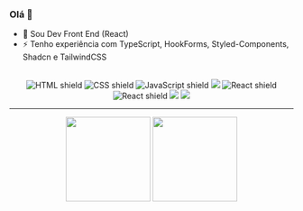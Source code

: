 ### Olá 👋
- 💬  Sou Dev Front End (React)
- ⚡ Tenho experiência com TypeScript, HookForms, Styled-Components, Shadcn e TailwindCSS

<div align="center">
  <br>
  <img src="https://img.shields.io/badge/HTML5-E34F26?style=for-the-badge&logo=html5&logoColor=white" alt="HTML shield">
  <img src="https://img.shields.io/badge/CSS3-1572B6?style=for-the-badge&logo=css3&logoColor=white" alt="CSS shield">
  <img src="https://img.shields.io/badge/JavaScript-F7DF1E?style=for-the-badge&logo=javascript&logoColor=black" alt="JavaScript shield">
  <img src="https://img.shields.io/badge/typescript-3178C6?style=for-the-badge&logo=typescript&logoColor=white">
  <img src="https://img.shields.io/badge/React-20232A?style=for-the-badge&logo=react&logoColor=61DAFB" alt="React shield"/>
  <img src="https://img.shields.io/badge/React%20Native-20232A?style=for-the-badge&logo=react&logoColor=61DAFB" alt="React shield"/>
  <img src="https://img.shields.io/badge/styled components-3C3C3C?style=for-the-badge&logo=styled-components&logoColor=DB7093">
  <img src="https://img.shields.io/badge/axios-ffffff?style=for-the-badge&logo=axios&logoColor=5A29E4">
</div>

---

<div align='center'>
  <img height="150rem" src="https://github-readme-stats-git-masterrstaa-rickstaa.vercel.app/api?username=NiltonMoraesNeto&&show_icons=true&theme=outrun&include_all_commits=true&count_private=true"/>
  <img height="150rem" src="https://github-readme-stats-git-masterrstaa-rickstaa.vercel.app/api/top-langs/?username=NiltonMoraesNeto&layout=compact&langs_count=16&theme=outrun"/>
</div>
